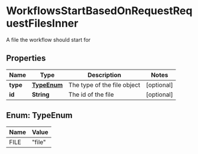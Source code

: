 

# WorkflowsStartBasedOnRequestRequestFilesInner

A file the workflow should start for

## Properties

| Name | Type | Description | Notes |
|------------ | ------------- | ------------- | -------------|
|**type** | [**TypeEnum**](#TypeEnum) | The type of the file object |  [optional] |
|**id** | **String** | The id of the file |  [optional] |



## Enum: TypeEnum

| Name | Value |
|---- | -----|
| FILE | &quot;file&quot; |



